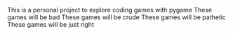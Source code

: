 This is a personal project to explore coding games with pygame
These games will be bad
These games will be crude
These games will be pathetic
These games will be just right 